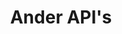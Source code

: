 ---
title: Ander API's
title_long: Andere nuttige API's voor mobile development
permalink: javascript/other-apis/
---